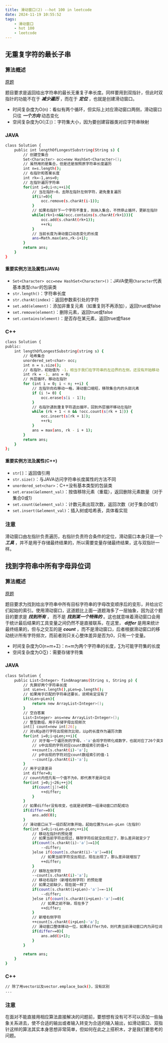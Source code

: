```yaml
---
title: 滑动窗口(2) --hot 100 in leetcode
date: 2024-11-19 10:55:52
tags:
    - 滑动窗口
    - hot 100
    - leetcode
---
```


<script type="text/javascript"
src="http://cdn.mathjax.org/mathjax/latest/MathJax.js?config=TeX-AMS-MML_HTMLorMML">
</script>

## 无重复字符的最长子串
### 算法概述
[原题](https://leetcode.cn/problems/longest-substring-without-repeating-characters/?envType=study-plan-v2&envId=top-100-liked)

题目要求是返回给出字符串的最长无重复子串长度。同样要用到双指针，但此时双指针的功能不在于 ***减少遍历*** ，而在于 ***定位*** ，也就是创建滑动窗口。
- 时间复杂度为O(n)：看似有两个循环，但实际上对应滑动窗口两侧，滑动窗口只往 ***一个方向*** 动态变化
- 空间复杂度为O(∣Σ∣)：字符集大小，因为要创建容器类对应字符串映射

### JAVA
```bash
class Solution {
    public int lengthOfLongestSubstring(String s) {
        // 创建空集合
        Set<Character> occ=new HashSet<Character>();
        // 虽然用的是集合，但是还是按照原字符串长度遍历
        int n=s.length();
        // 右指针和答案长度
        int rk=-1,ans=0;
        // 左指针遍历字符串
        for(int i=0;i<n;++i){
            // 当左指针>0，去除左指针左侧字符，避免重复遍历
            if(i!=0){
                occ.remove(s.charAt(i-1));
            }
            // 如果右指针下一个字符不重复，则纳入集合，不然停止循环，更新左指针
            while(rk+1<n&&!occ.contains(s.charAt(rk+1))){
                occ.add(s.charAt(rk+1));
                ++rk;
            }
            // 当前长度为滑动窗口动态变化的长度
            ans=Math.max(ans,rk-i+1);
        }
        return ans;
    }
}
```

#### 重要实例方法及属性(JAVA)
- `Set<Character> occ=new HashSet<Character>()`：JAVA使用`Character`代表基本类型`char`的包装类
- `str.length()`：字符串长度
- `str.charAt(index)`：返回参数索引处的字符
- `set.add(element)`：添加非重复元素（如重复则不再添加），返回true或false
- `set.remove(element)`：删除元素，返回true或false
- `set.contains(element)`：是否存在某元素，返回true或flase

### C++
```bash
class Solution {
public:
    int lengthOfLongestSubstring(string s) {
        // 哈希集合
        unordered_set<char> occ;
        int n = s.size();
        // 右指针，初始值为 -1，相当于我们在字符串的左边界的左侧，还没有开始移动
        int rk = -1, ans = 0;
        // 外层循环，移动左指针
        for (int i = 0; i < n; ++i) {
            // 左指针向右移动一格，滑动窗口缩短，移除集合内的头部元素
            if (i != 0) {
                occ.erase(s[i - 1]);
            }
            // 右指针遇到重复字符退出循环，回到外层循环移动左指针
            while (rk + 1 < n && !occ.count(s[rk + 1])) {
                occ.insert(s[rk + 1]);
                ++rk;
            }
            ans = max(ans, rk - i + 1);
        }
        return ans;
    }
};
```

#### 重要实例方法及属性(C++)
- `str[]`：返回值引用
- `str.size()`：与JAVA访问字符串长度属性的方法不同
- `unordered_set<char>`：C++没有基本类型的包装类
- `set.erase(&element_val)`：按值移除元素（重载），返回删除元素数量（对于集合0或1）
- `set.count(&element_val)`：计数元素出现次数，返回次数（对于集合0或1）
- `set.insert(&element_val)`：插入树或哈希表，具体看实现

### 注意
滑动窗口由左指针负责遍历，右指针负责符合条件的定位，滑动窗口本身只是一个 ***工具*** ，并不是用于存储最终结果的，所以需要变量存储最终结果，这与双指针一样。

## 找到字符串中所有字母异位词
### 算法概述
[原题](https://leetcode.cn/problems/find-all-anagrams-in-a-string/?envType=study-plan-v2&envId=top-100-liked)

题目要求为找到给出字符串中所有目标字符串的字母改变顺序后的变形，并给出它们起始的索引。使用滑动窗口，这道题比上面一道题海多了一层抽象，因为这个题目的要求是 ***找到所有*** ， 而不是 ***找到某一个特殊的*** 。这也就意味着滑动窗口会用于统计最后结果的工具变量之间仍然不是直接联系，在这里， ***differ*** 是用来统计最终结果的，但与之交互的是 ***count*** ，而不是滑动窗口，后者根据滑动窗口的移动统计所有字符频次，而前者则只关心整体差异是否为0，只有一个变量。
- 时间复杂度为O(n+m+Σ)：n+m为两个字符串的长度，∑为可能字符集的长度
- 空间复杂度为O(∑)：需要存储字符集

### JAVA
```bash
class Solution {
    public List<Integer> findAnagrams(String s, String p) {
        // 先算好两个字符串长度
        int sLen=s.length(),pLen=p.length();
        // 如果用于匹配的字符串还要长，说明肯定没有了
        if(sLen<pLen){
            return new ArrayList<Integer>();
        }
        // 空白答案
        List<Integer> ans=new ArrayList<Integer>();
        // 整型数组，用于存储字母出现频次
        int[] count=new int[26];
        // 对s和p进行字符出现频次比较，以p的长度作为遍历次数
        for(int i=0;i<pLen;++i){
            // 对于每一个遍历到的字母，-'a'会将字符转化成数字，也就对应了26个英文字母
            // s中出现的字符对应count数组索引的值+1
            ++count[s.charAt(i)-'a'];
            // p中出现的字符对应count数组索引的值-1
            --count[p.charAt(i)-'a'];
        }
        // 用于记录差异
        int differ=0;
        // count内但凡有一个值不为0，即代表不是异位词
        for(int j=0;j<26;++j){
            if(count[j]!=0){
                ++differ;
            }
        }
        // 如果differ没有改变，也就是说明第一组滑动窗口匹配成功
        if(differ==0){
            ans.add(0);
        }
        // 滑动窗口从下一组匹配对象开始，起始位置为sLen-pLen（左指针）
        for(int i=0;i<sLen-pLen;++i){
            // 移动左指针的预处理
            // 如果当前字符出现过，移除字符后就没出现过了，那么差异就变少了
            if(count[s.charAt(i)-'a']==1){
                --differ;
            }else if(count[s.charAt(i)-'a']==0){
                // 如果当前字符没出现过，现在出现了，那么差异就增加了
                ++differ;
            }
            // 移除左侧字符
            --count[s.charAt(i)-'a'];
            // 移动右指针（新增右侧字符）的预处理
            // 如果之前缺少，现在就一样了
            if(count[s.charAt(i+pLen)-'a']==-1){
                --differ;
            }else if(count[s.charAt(i+pLen)-'a']==0){
                // 如果之前不缺，现在多了
                ++differ;
            }
            // 新增右侧字符
            ++count[s.charAt(i+pLen)-'a'];
            // 滑动窗口整体移动一位，如果differ为0，则代表当前滑动窗口内为异位词
            if(differ==0){
                ans.add(i+1);
            }
        }

        return ans;
    }
}
```

### C++
```bash
// 除了用vector以及vector.emplace_back()，没有区别
...
```

### 注意
在面对不能直接用相应算法直接解决的问题前，要想想有没有可不可以添加一些抽象关系进去，使不合适的输出或者输入转变为合适的输入输出，如滑动窗口、双指针这样的算法其实本身思想非常简单，但如何在此之上搭积木，才是我们要思考的问题。